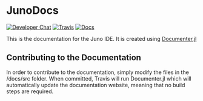 # JunoDocs

[![Developer Chat](https://badges.gitter.im/Join%20Chat.svg)](https://gitter.im/JunoLab/Juno)
[![Travis](https://travis-ci.org/JunoLab/JunoDocs.jl.svg?branch=master)](https://travis-ci.org/JunoLab/JunoDocs.jl)
[![Docs](https://img.shields.io/badge/docs-latest-blue.svg)](https://JunoLab.github.io/JunoDocs.jl/latest)

This is the documentation for the Juno IDE. It is created using [Documenter.jl](https://github.com/JuliaDocs/Documenter.jl)

## Contributing to the Documentation

In order to contribute to the documentation, simply modify the files in the /docs/src
folder. When committed, Travis will run Documenter.jl which will automatically
update the documentation website, meaning that no build steps are required.

